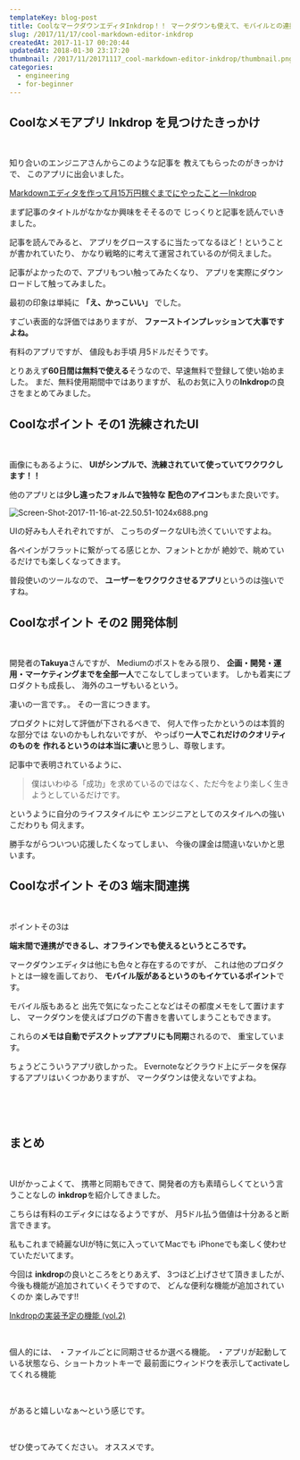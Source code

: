 ```yaml
---
templateKey: blog-post
title: CoolなマークダウンエディタInkdrop！！ マークダウンも使えて、モバイルとの連携もできる。
slug: /2017/11/17/cool-markdown-editor-inkdrop
createdAt: 2017-11-17 00:20:44
updatedAt: 2018-01-30 23:17:20
thumbnail: /2017/11/20171117_cool-markdown-editor-inkdrop/thumbnail.png
categories:
  - engineering
  - for-beginner
---
```


<h2 class="chapter">Coolなメモアプリ Inkdrop を見つけたきっかけ</h2>
&nbsp;

知り合いのエンジニアさんからこのような記事を
教えてもらったのがきっかけで、
このアプリに出会いました。

<a href="https://blog.craftz.dog/how-i-built-a-markdown-editor-earning-1300-mo-profit-inkdrop-c6691eca7091">
Markdownエディタを作って月15万円稼ぐまでにやったこと — Inkdrop</a>

まず記事のタイトルがなかなか興味をそそるので
じっくりと記事を読んでいきました。

記事を読んでみると、
アプリをグロースするに当たってなるほど！ということが書かれていたり、
かなり戦略的に考えて運営されているのが伺えました。

記事がよかったので、アプリもつい触ってみたくなり、
アプリを実際にダウンロードして触ってみました。

最初の印象は単純に
<strong>「え、かっこいい」</strong>
でした。

すごい表面的な評価ではありますが、
<strong>ファーストインプレッションて大事ですよね。</strong>

有料のアプリですが、
値段もお手頃 月5ドルだそうです。

とりあえず<strong>60日間は無料で使える</strong>そうなので、早速無料で登録して使い始めました。
まだ、無料使用期間中ではありますが、
私のお気に入りの<strong>Inkdrop</strong>の良さをまとめてみました。

<div class="adsense"></div>
<h2 class="chapter">Coolなポイント その1 洗練されたUI</h2>
&nbsp;

画像にもあるように、
<strong>UIがシンプルで、洗練されていて使っていてワクワクします！！</strong>

他のアプリとは<strong>少し違ったフォルムで独特な</strong>
<strong> 配色のアイコン</strong>もまた良いです。

<img class="post-image" src="https://s3-ap-northeast-1.amazonaws.com/statics.ver-1-0.net/uploads/2017/11/20171117_cool-markdown-editor-inkdrop/Screen-Shot-2017-11-16-at-22.50.51-1024x688.png" alt="Screen-Shot-2017-11-16-at-22.50.51-1024x688.png"/>

UIの好みも人それぞれですが、
こっちのダークなUIも渋くていいですよね。

各ペインがフラットに繋がってる感じとか、フォントとかが
絶妙で、眺めているだけでも楽しくなってきます。

普段使いのツールなので、
<strong>ユーザーをワクワクさせるアプリ</strong>というのは強いですね。

<h2 class="chapter">Coolなポイント その2 開発体制</h2>
&nbsp;

開発者の<strong>Takuya</strong>さんですが、
Mediumのポストをみる限り、
<strong>企画・開発・運用・マーケティングまでを全部一人</strong>でこなしてしまっています。
しかも着実にプロダクトも成長し、
海外のユーザもいるという。

凄いの一言です。。
その一言につきます。

プロダクトに対して評価が下されるべきで、
何人で作ったかというのは本質的な部分では
ないのかもしれないですが、
やっぱり<strong>一人でこれだけのクオリティのものを</strong>
<strong> 作れるというのは本当に凄い</strong>と思うし、尊敬します。

記事中で表明されているように、
<blockquote>僕はいわゆる「成功」を求めているのではなく、ただ今をより楽しく生きようとしているだけです。</blockquote>
というように自分のライフスタイルにや
エンジニアとしてのスタイルへの強いこだわりも
伺えます。

勝手ながらついつい応援したくなってしまい、
今後の課金は間違いないかと思います。

<div class="mid-article"></div>
<h2 class="chapter">Coolなポイント その3 端末間連携</h2>
&nbsp;

ポイントその3は

<strong>端末間で連携ができるし、オフラインでも使えるというところです。</strong>

マークダウンエディタは他にも色々と存在するのですが、
これは他のプロダクトとは一線を画しており、
<strong>モバイル版があるというのもイケているポイント</strong>です。

モバイル版もあると
出先で気になったことなどはその都度メモをして置けますし、
マークダウンを使えばブログの下書きを書いてしまうこともできます。

これらの<strong>メモは自動でデスクトップアプリにも同期</strong>されるので、
重宝しています。

ちょうどこういうアプリ欲しかった。
Evernoteなどクラウド上にデータを保存するアプリはいくつかありますが、
マークダウンは使えないですよね。

&nbsp;

&nbsp;
<h2 class="chapter">まとめ</h2>
&nbsp;

UIがかっこよくて、
携帯と同期もできて、開発者の方も素晴らしくてという言うことなしの
<strong>inkdrop</strong>を紹介してきました。

こちらは有料のエディタにはなるようですが、
月5ドル払う価値は十分あると断言できます。

私もこれまで綺麗なUIが特に気に入っていてMacでも
iPhoneでも楽しく使わせていただいてます。

今回は
<strong>inkdrop</strong>の良いところをとりあえず、
3つほど上げさせて頂きましたが、
今後も機能が追加されていくそうですので、
どんな便利な機能が追加されていくのか
楽しみです!!

<a href="https://blog.craftz.dog/the-next-roadmap-of-inkdrop-vol-2-ec04a81cc3a7">Inkdropの実装予定の機能 (vol.2)</a>

&nbsp;

個人的には、
・ファイルごとに同期させるか選べる機能。
・アプリが起動している状態なら、ショートカットキーで
最前面にウィンドウを表示してactivateしてくれる機能

&nbsp;

があると嬉しいなぁ〜という感じです。

&nbsp;

ぜひ使ってみてください。
オススメです。

&nbsp;

<div class="after-article"></div>
